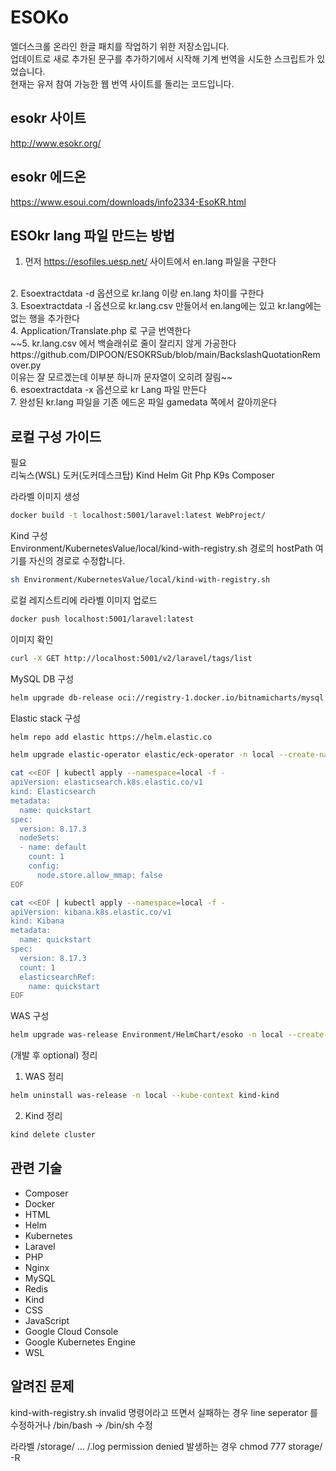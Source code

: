 # ESOKo

엘더스크롤 온라인 한글 패치를 작업하기 위한 저장소입니다.
<br> 업데이트로 새로 추가된 문구를 추가하기에서 시작해 기계 번역을 시도한 스크립트가 있었습니다.
<br> 현재는 유저 참여 가능한 웹 번역 사이트를 돌리는 코드입니다.

## esokr 사이트
http://www.esokr.org/

## esokr 에드온
https://www.esoui.com/downloads/info2334-EsoKR.html

## ESOkr lang 파일 만드는 방법

1. 먼저 https://esofiles.uesp.net/ 사이트에서 en.lang 파일을 구한다
<br>
2. Esoextractdata -d 옵션으로 kr.lang 이랑 en.lang 차이를 구한다
<br>
3. Esoextractdata -l 옵션으로 kr.lang.csv 만들어서 en.lang에는 있고 kr.lang에는 없는 행을 추가한다
<br>
4. Application/Translate.php 로 구글 번역한다
<br>
~~5. kr.lang.csv 에서 백슬래쉬로 줄이 잘리지 않게 가공한다
https://github.com/DIPOON/ESOKRSub/blob/main/BackslashQuotationRemover.py
<br>
이유는 잘 모르겠는데 이부분 하니까 문자열이 오히려 잘림~~
<br>
6. esoextractdata -x 옵션으로 kr Lang 파일 만든다
<br>
7. 완성된 kr.lang 파일을 기존 에드온 파일 gamedata 쪽에서 갈아끼운다
<br>

## 로컬 구성 가이드
필요 <br>
리눅스(WSL) 도커(도커데스크탑) Kind Helm Git Php K9s Composer

라라벨 이미지 생성 <br>
```bash
docker build -t localhost:5001/laravel:latest WebProject/ 
```

Kind 구성 <br>
Environment/KubernetesValue/local/kind-with-registry.sh 경로의 hostPath 여기를 자신의 경로로 수정합니다. <br>
```bash
sh Environment/KubernetesValue/local/kind-with-registry.sh
```

로컬 레지스트리에 라라벨 이미지 업로드 <br>
```bash
docker push localhost:5001/laravel:latest
```

이미지 확인 <br>
```bash
curl -X GET http://localhost:5001/v2/laravel/tags/list
```

MySQL DB 구성 <br>
```bash
helm upgrade db-release oci://registry-1.docker.io/bitnamicharts/mysql -n local --create-namespace --install --kube-context kind-kind -f Environment/KubernetesValue/local/mysql-value.yaml
```

Elastic stack 구성 <br>
```bash
helm repo add elastic https://helm.elastic.co
```
```bash
helm upgrade elastic-operator elastic/eck-operator -n local --create-namespace --install --kube-context kind-kind
```
```bash
cat <<EOF | kubectl apply --namespace=local -f -
apiVersion: elasticsearch.k8s.elastic.co/v1
kind: Elasticsearch
metadata:
  name: quickstart
spec:
  version: 8.17.3
  nodeSets:
  - name: default
    count: 1
    config:
      node.store.allow_mmap: false
EOF
```
```bash
cat <<EOF | kubectl apply --namespace=local -f -
apiVersion: kibana.k8s.elastic.co/v1
kind: Kibana
metadata:
  name: quickstart
spec:
  version: 8.17.3
  count: 1
  elasticsearchRef:
    name: quickstart
EOF
```

WAS 구성 <br>
```bash
helm upgrade was-release Environment/HelmChart/esoko -n local --create-namespace --install --kube-context kind-kind --set localMount=true
```

(개발 후 optional) 정리
1. WAS 정리
```bash
helm uninstall was-release -n local --kube-context kind-kind
```
2. Kind 정리
```bash
kind delete cluster
```

## 관련 기술
<ul>
<li>Composer</li>
<li>Docker</li>
<li>HTML</li>
<li>Helm</li>
<li>Kubernetes</li>
<li>Laravel</li>
<li>PHP</li>
<li>Nginx</li>
<li>MySQL</li>
<li>Redis</li>
<li>Kind</li>
<li>CSS</li>
<li>JavaScript</li>
<li>Google Cloud Console</li>
<li>Google Kubernetes Engine</li>
<li>WSL</li>
</ul>

## 알려진 문제

kind-with-registry.sh invalid 명령어라고 뜨면서 실패하는 경우
line seperator 를 수정하거나 /bin/bash -> /bin/sh 수정

라라벨 /storage/ ... /.log permission denied 발생하는 경우
chmod 777 storage/ -R
